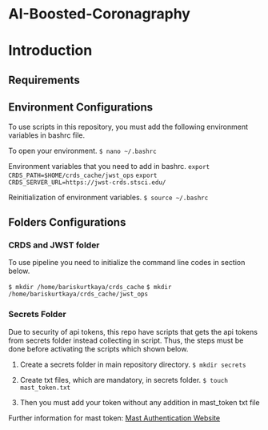 # AI-Boosted-Coronagraphy


# Introduction

## Requirements

## Environment Configurations

To use scripts in this repository, you must add the following environment variables in bashrc file.

To open your environment.
`$ nano ~/.bashrc`

Environment variables that you need to add in bashrc.
`export CRDS_PATH=$HOME/crds_cache/jwst_ops`
`export CRDS_SERVER_URL=https://jwst-crds.stsci.edu/`

Reinitialization of environment variables.
`$ source ~/.bashrc`


## Folders Configurations

### CRDS and JWST folder

To use pipeline you need to initialize the command line codes in section below.

`$ mkdir /home/bariskurtkaya/crds_cache`
`$ mkdir /home/bariskurtkaya/crds_cache/jwst_ops`

### Secrets Folder

Due to security of api tokens, this repo have scripts that gets the api tokens from secrets folder instead collecting in script. Thus, the steps must be done before activating the scripts which shown below.

1. Create a secrets folder in main repository directory. 
`$ mkdir secrets`

2. Create txt files, which are mandatory, in secrets folder. 
`$ touch mast_token.txt`

3. Then you must add your token without any addition in mast_token txt file

Further information for mast token: [Mast Authentication Website](https://auth.mast.stsci.edu/info "Mast Authentication Website")
